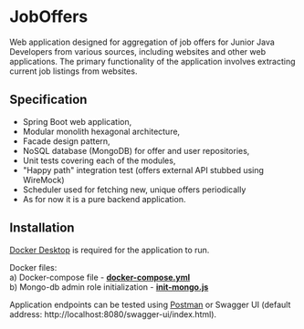# JobOffers
Web application designed for aggregation of job offers for Junior Java Developers from various sources, including websites and other web applications. The primary functionality of the application involves extracting current job listings from websites.

## Specification
- Spring Boot web application,
- Modular monolith hexagonal architecture,
- Facade design pattern,
- NoSQL database (MongoDB) for offer and user repositories,
- Unit tests covering each of the modules,
- "Happy path" integration test (offers external API stubbed using WireMock)
- Scheduler used for fetching new, unique offers periodically  
- As for now it is a pure backend application. 

## Installation
[Docker Desktop](https://www.docker.com/products/docker-desktop/) is required for the application to run.

Docker files:<br>
a) Docker-compose file - **[docker-compose.yml](https://github.com/pgraczykdev/JobOffers/blob/master/docker-compose.yml)** <br>
b) Mongo-db admin role initialization - **[init-mongo.js](https://github.com/pgraczykdev/JobOffers/blob/master/init-mongo.js)** <br>

Application endpoints can be tested using [Postman](https://www.postman.com/) or Swagger UI (default address: http://localhost:8080/swagger-ui/index.html).



